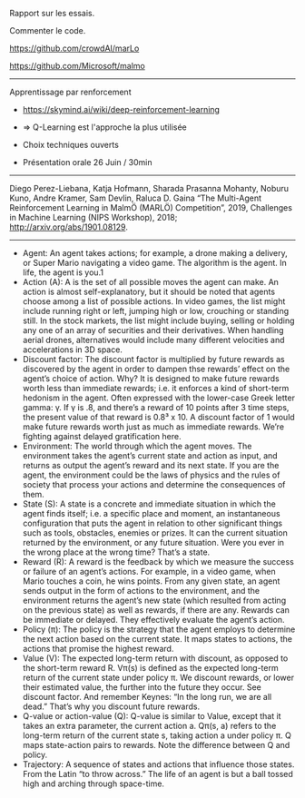 Rapport sur les essais.

Commenter le code.

https://github.com/crowdAI/marLo

https://github.com/Microsoft/malmo

---

Apprentissage par renforcement

+ https://skymind.ai/wiki/deep-reinforcement-learning
+ => Q-Learning est l'approche la plus utilisée
+ Choix techniques ouverts


+ Présentation orale 26 Juin / 30min

---

Diego Perez-Liebana, Katja Hofmann, Sharada Prasanna Mohanty, Noburu Kuno, Andre Kramer, Sam Devlin, Raluca D. Gaina “The Multi-Agent Reinforcement Learning in MalmÖ (MARLÖ) Competition”, 2019, Challenges in Machine Learning (NIPS Workshop), 2018; <http://arxiv.org/abs/1901.08129>.

---

+ Agent: An agent takes actions; for example, a drone making a delivery, or Super Mario navigating a video game. The algorithm is the agent. In life, the agent is you.1
+ Action (A): A is the set of all possible moves the agent can make. An action is almost self-explanatory, but it should be noted that agents choose among a list of possible actions. In video games, the list might include running right or left, jumping high or low, crouching or standing still. In the stock markets, the list might include buying, selling or holding any one of an array of securities and their derivatives. When handling aerial drones, alternatives would include many different velocities and accelerations in 3D space.
+ Discount factor: The discount factor is multiplied by future rewards as discovered by the agent in order to dampen thse rewards’ effect on the agent’s choice of action. Why? It is designed to make future rewards worth less than immediate rewards; i.e. it enforces a kind of short-term hedonism in the agent. Often expressed with the lower-case Greek letter gamma: γ. If γ is .8, and there’s a reward of 10 points after 3 time steps, the present value of that reward is 0.8³ x 10. A discount factor of 1 would make future rewards worth just as much as immediate rewards. We’re fighting against delayed gratification here.
+ Environment: The world through which the agent moves. The environment takes the agent’s current state and action as input, and returns as output the agent’s reward and its next state. If you are the agent, the environment could be the laws of physics and the rules of society that process your actions and determine the consequences of them.
+ State (S): A state is a concrete and immediate situation in which the agent finds itself; i.e. a specific place and moment, an instantaneous configuration that puts the agent in relation to other significant things such as tools, obstacles, enemies or prizes. It can the current situation returned by the environment, or any future situation. Were you ever in the wrong place at the wrong time? That’s a state.
+ Reward (R): A reward is the feedback by which we measure the success or failure of an agent’s actions. For example, in a video game, when Mario touches a coin, he wins points. From any given state, an agent sends output in the form of actions to the environment, and the environment returns the agent’s new state (which resulted from acting on the previous state) as well as rewards, if there are any. Rewards can be immediate or delayed. They effectively evaluate the agent’s action.
+ Policy (π): The policy is the strategy that the agent employs to determine the next action based on the current state. It maps states to actions, the actions that promise the highest reward.
+ Value (V): The expected long-term return with discount, as opposed to the short-term reward R. Vπ(s) is defined as the expected long-term return of the current state under policy π. We discount rewards, or lower their estimated value, the further into the future they occur. See discount factor. And remember Keynes: “In the long run, we are all dead.” That’s why you discount future rewards.
+ Q-value or action-value (Q): Q-value is similar to Value, except that it takes an extra parameter, the current action a. Qπ(s, a) refers to the long-term return of the current state s, taking action a under policy π. Q maps state-action pairs to rewards. Note the difference between Q and policy.
+ Trajectory: A sequence of states and actions that influence those states. From the Latin “to throw across.” The life of an agent is but a ball tossed high and arching through space-time.
